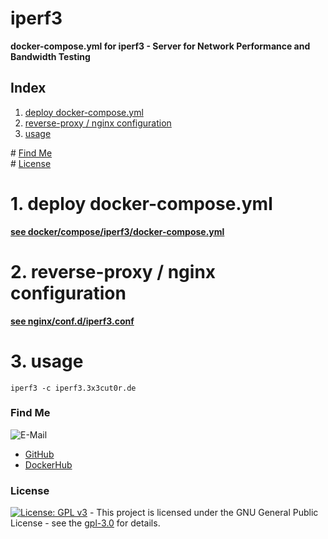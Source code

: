 # iperf3

**docker-compose.yml for iperf3 - Server for Network Performance and Bandwidth Testing**

## Index

1. [deploy docker-compose.yml](#deploy)
2. [reverse-proxy / nginx configuration](#reverse-proxy)
3. [usage](#usage)

\# [Find Me](#findme)  
\# [License](#license)

# 1. deploy docker-compose.yml <a name="deploy"></a>

**[see docker/compose/iperf3/docker-compose.yml](https://github.com/3x3cut0r/vps/blob/main/docker/compose/iperf3/docker-compose.yml)**

# 2. reverse-proxy / nginx configuration <a name="reverse-proxy"></a>

**[see nginx/conf.d/iperf3.conf](https://github.com/3x3cut0r/vps/blob/main/nginx/conf.d/iperf3.conf)**

# 3. usage <a name="usage"></a>

```shell
iperf3 -c iperf3.3x3cut0r.de

```

### Find Me <a name="findme"></a>

![E-Mail](https://img.shields.io/badge/E--Mail-executor55%40gmx.de-red)

- [GitHub](https://github.com/3x3cut0r)
- [DockerHub](https://hub.docker.com/u/3x3cut0r)

### License <a name="license"></a>

[![License: GPL v3](https://img.shields.io/badge/License-GPLv3-blue.svg)](https://www.gnu.org/licenses/gpl-3.0) - This project is licensed under the GNU General Public License - see the [gpl-3.0](https://www.gnu.org/licenses/gpl-3.0.en.html) for details.

